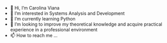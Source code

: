 - 👋 Hi, I’m Carolina Viana
- 👀 I’m interested in Systems Analysis and Development 
- 🌱 I’m currently learning Python
- 💞️ I’m looking to improve my theoretical knowledge and acquire practical experience in a professional environment
- 📫 How to reach me ...

<!---
vianaxx/vianaxx is a ✨ special ✨ repository because its `README.md` (this file) appears on your GitHub profile.
You can click the Preview link to take a look at your changes.
--->
